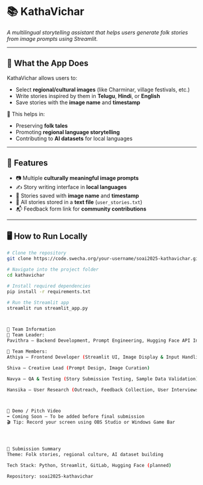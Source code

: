 # 📚 KathaVichar

*A multilingual storytelling assistant that helps users generate folk stories from image prompts using Streamlit.*

---

## 🧩 What the App Does

KathaVichar allows users to:

- Select **regional/cultural images** (like Charminar, village festivals, etc.)
- Write stories inspired by them in **Telugu**, **Hindi**, or **English**
- Save stories with the **image name** and **timestamp**

🎯 This helps in:
- Preserving **folk tales**
- Promoting **regional language storytelling**
- Contributing to **AI datasets** for local languages

---

## 🚀 Features

- 📷 Multiple **culturally meaningful image prompts**  
- ✍️ Story writing interface in **local languages**  
- 💾 Stories saved with **image name** and **timestamp**  
- 📄 All stories stored in a **text file** (`user_stories.txt`)  
- 📬 Feedback form link for **community contributions**  

---

## 🖥️ How to Run Locally

```bash
# Clone the repository
git clone https://code.swecha.org/your-username/soai2025-kathavichar.git

# Navigate into the project folder
cd kathavichar

# Install required dependencies
pip install -r requirements.txt

# Run the Streamlit app
streamlit run streamlit_app.py



🤝 Team Information
👤 Team Leader:
Pavithra — Backend Development, Prompt Engineering, Hugging Face API Integration

👥 Team Members:
Athiya — Frontend Developer (Streamlit UI, Image Display & Input Handling)

Shiva — Creative Lead (Prompt Design, Image Curation)

Navya — QA & Testing (Story Submission Testing, Sample Data Validation)

Hansika — User Research (Outreach, Feedback Collection, User Interviews)



🎥 Demo / Pitch Video
➡️ Coming Soon — To be added before final submission
🎬 Tip: Record your screen using OBS Studio or Windows Game Bar




🏁 Submission Summary
Theme: Folk stories, regional culture, AI dataset building

Tech Stack: Python, Streamlit, GitLab, Hugging Face (planned)

Repository: soai2025-kathavichar

